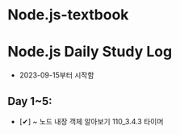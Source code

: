 # Node.js-textbook

# Node.js Daily Study Log
- 2023-09-15부터 시작함

## Day 1~5:

- [✔︎] ~ 노드 내장 객체 알아보기 110_3.4.3 타이머